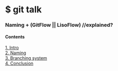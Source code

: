 # $ git talk 

### Naming + (GitFlow || LisoFlow) //explained?

#### Contents  
[1. Intro](./intro.md)  
[2. Naming](./naming.md)  
[3. Branching system](./branching.md)  
[4. Conclusion](./conclusion.md)  

